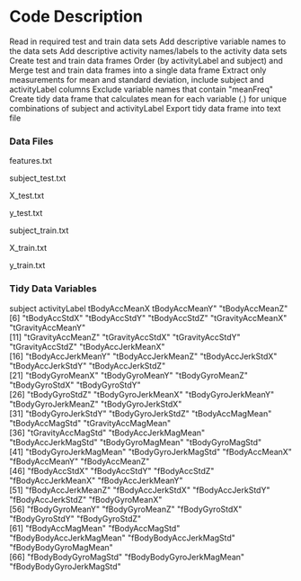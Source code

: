 Code Description
=================
Read in required test and train data sets
Add descriptive variable names to the data sets
Add descriptive activity names/labels to the activity data sets
Create test and train data frames
Order (by activityLabel and subject) and Merge test and train data frames into a single data frame
Extract only measurements for mean and standard deviation, include subject and activityLabel columns
Exclude variable names that contain "meanFreq"
Create tidy data frame that calculates mean for each variable (.) for unique combinations of subject and activityLabel
Export tidy data frame into text file

### Data Files
features.txt

subject_test.txt

X_test.txt

y_test.txt

subject_train.txt

X_train.txt

y_train.txt


### Tidy Data Variables
subject
activityLabel
tBodyAccMeanX
tBodyAccMeanY"            "tBodyAccMeanZ"           
 [6] "tBodyAccStdX"             "tBodyAccStdY"             "tBodyAccStdZ"             "tGravityAccMeanX"         "tGravityAccMeanY"        
[11] "tGravityAccMeanZ"         "tGravityAccStdX"          "tGravityAccStdY"          "tGravityAccStdZ"          "tBodyAccJerkMeanX"       
[16] "tBodyAccJerkMeanY"        "tBodyAccJerkMeanZ"        "tBodyAccJerkStdX"         "tBodyAccJerkStdY"         "tBodyAccJerkStdZ"        
[21] "tBodyGyroMeanX"           "tBodyGyroMeanY"           "tBodyGyroMeanZ"           "tBodyGyroStdX"            "tBodyGyroStdY"           
[26] "tBodyGyroStdZ"            "tBodyGyroJerkMeanX"       "tBodyGyroJerkMeanY"       "tBodyGyroJerkMeanZ"       "tBodyGyroJerkStdX"       
[31] "tBodyGyroJerkStdY"        "tBodyGyroJerkStdZ"        "tBodyAccMagMean"          "tBodyAccMagStd"           "tGravityAccMagMean"      
[36] "tGravityAccMagStd"        "tBodyAccJerkMagMean"      "tBodyAccJerkMagStd"       "tBodyGyroMagMean"         "tBodyGyroMagStd"         
[41] "tBodyGyroJerkMagMean"     "tBodyGyroJerkMagStd"      "fBodyAccMeanX"            "fBodyAccMeanY"            "fBodyAccMeanZ"           
[46] "fBodyAccStdX"             "fBodyAccStdY"             "fBodyAccStdZ"             "fBodyAccJerkMeanX"        "fBodyAccJerkMeanY"       
[51] "fBodyAccJerkMeanZ"        "fBodyAccJerkStdX"         "fBodyAccJerkStdY"         "fBodyAccJerkStdZ"         "fBodyGyroMeanX"          
[56] "fBodyGyroMeanY"           "fBodyGyroMeanZ"           "fBodyGyroStdX"            "fBodyGyroStdY"            "fBodyGyroStdZ"           
[61] "fBodyAccMagMean"          "fBodyAccMagStd"           "fBodyBodyAccJerkMagMean"  "fBodyBodyAccJerkMagStd"   "fBodyBodyGyroMagMean"    
[66] "fBodyBodyGyroMagStd"      "fBodyBodyGyroJerkMagMean" "fBodyBodyGyroJerkMagStd" 
